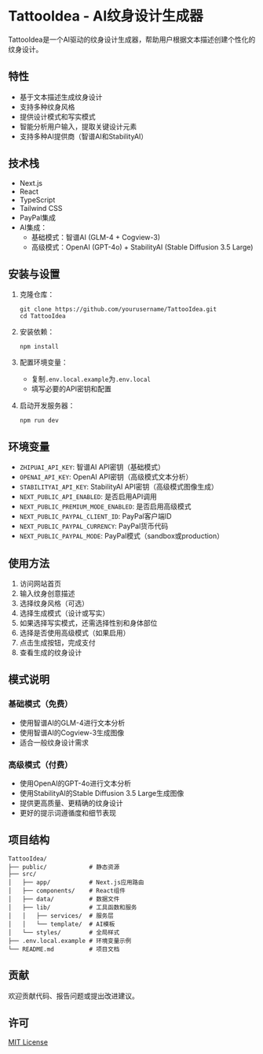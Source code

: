 # TattooIdea - AI纹身设计生成器

TattooIdea是一个AI驱动的纹身设计生成器，帮助用户根据文本描述创建个性化的纹身设计。

## 特性

- 基于文本描述生成纹身设计
- 支持多种纹身风格
- 提供设计模式和写实模式
- 智能分析用户输入，提取关键设计元素
- 支持多种AI提供商（智谱AI和StabilityAI）

## 技术栈

- Next.js
- React
- TypeScript
- Tailwind CSS
- PayPal集成
- AI集成：
  - 基础模式：智谱AI (GLM-4 + Cogview-3)
  - 高级模式：OpenAI (GPT-4o) + StabilityAI (Stable Diffusion 3.5 Large)

## 安装与设置

1. 克隆仓库：
   ```
   git clone https://github.com/yourusername/TattooIdea.git
   cd TattooIdea
   ```

2. 安装依赖：
   ```
   npm install
   ```

3. 配置环境变量：
   - 复制`.env.local.example`为`.env.local`
   - 填写必要的API密钥和配置

4. 启动开发服务器：
   ```
   npm run dev
   ```

## 环境变量

- `ZHIPUAI_API_KEY`: 智谱AI API密钥（基础模式）
- `OPENAI_API_KEY`: OpenAI API密钥（高级模式文本分析）
- `STABILITYAI_API_KEY`: StabilityAI API密钥（高级模式图像生成）
- `NEXT_PUBLIC_API_ENABLED`: 是否启用API调用
- `NEXT_PUBLIC_PREMIUM_MODE_ENABLED`: 是否启用高级模式
- `NEXT_PUBLIC_PAYPAL_CLIENT_ID`: PayPal客户端ID
- `NEXT_PUBLIC_PAYPAL_CURRENCY`: PayPal货币代码
- `NEXT_PUBLIC_PAYPAL_MODE`: PayPal模式（sandbox或production）

## 使用方法

1. 访问网站首页
2. 输入纹身创意描述
3. 选择纹身风格（可选）
4. 选择生成模式（设计或写实）
5. 如果选择写实模式，还需选择性别和身体部位
6. 选择是否使用高级模式（如果启用）
7. 点击生成按钮，完成支付
8. 查看生成的纹身设计

## 模式说明

### 基础模式（免费）

- 使用智谱AI的GLM-4进行文本分析
- 使用智谱AI的Cogview-3生成图像
- 适合一般纹身设计需求

### 高级模式（付费）

- 使用OpenAI的GPT-4o进行文本分析
- 使用StabilityAI的Stable Diffusion 3.5 Large生成图像
- 提供更高质量、更精确的纹身设计
- 更好的提示词遵循度和细节表现

## 项目结构

```
TattooIdea/
├── public/            # 静态资源
├── src/
│   ├── app/           # Next.js应用路由
│   ├── components/    # React组件
│   ├── data/          # 数据文件
│   ├── lib/           # 工具函数和服务
│   │   ├── services/  # 服务层
│   │   └── template/  # AI模板
│   └── styles/        # 全局样式
├── .env.local.example # 环境变量示例
└── README.md          # 项目文档
```

## 贡献

欢迎贡献代码、报告问题或提出改进建议。

## 许可

[MIT License](LICENSE)

